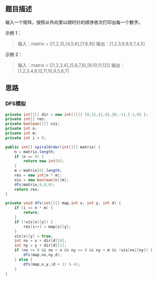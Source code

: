 ## 题目描述

输入一个矩阵，按照从外向里以顺时针的顺序依次打印出每一个数字。

示例 1：

> 输入：matrix = [[1,2,3],[4,5,6],[7,8,9]]
> 输出：[1,2,3,6,9,8,7,4,5]

示例 2：

> 输入：matrix = [[1,2,3,4],[5,6,7,8],[9,10,11,12]]
> 输出：[1,2,3,4,8,12,11,10,9,5,6,7]

## 思路

### DFS模拟

```java
private int[][] dir = new int[][]{ {0,1},{1,0},{0,-1},{-1,0} };
private int[] res;
private boolean[][] vis;
private int n;
private int m;
private int i = 0;

public int[] spiralOrder(int[][] matrix) {
    n = matrix.length;
    if (n == 0) {
        return new int[0];
    }
    m = matrix[0].length;
    res = new int[n * m];
    vis = new boolean[n][m];
    dfs(matrix,0,0,0);
    return res;
}

private void dfs(int[][] map,int x, int y, int d) {
    if (i == n * m) {
        return;
    }
    if (!vis[x][y]) {
        res[i++] = map[x][y];
    }
    vis[x][y] = true;
    int nx = x + dir[d][0];
    int ny = y + dir[d][1];
    if (nx >= 0 && nx < n && ny >= 0 && ny < m && !vis[nx][ny]) {
        dfs(map,nx,ny,d);
    } else {
        dfs(map,x,y,(d + 1) % 4);
    }
}
```